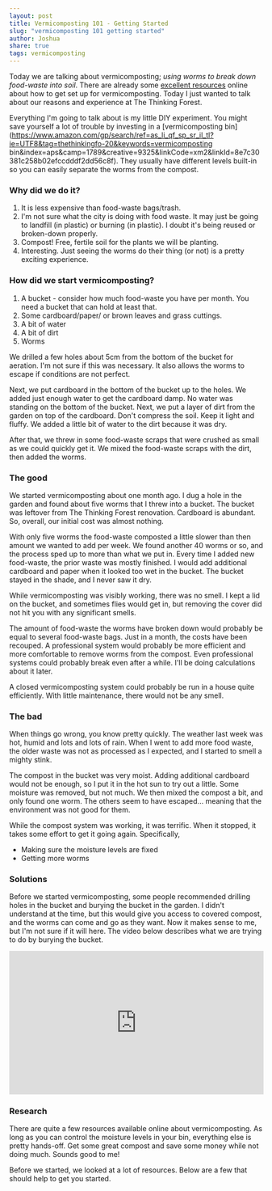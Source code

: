 ```yaml
---
layout: post
title: Vermicomposting 101 - Getting Started
slug: "vermicomposting 101 getting started"
author: Joshua
share: true
tags: vermicomposting
---
```


Today we are talking about vermicomposting; *using worms to break down food-waste into soil*. There are already some [excellent resources](https://lancaster.unl.edu/pest/resources/vermicompost107.shtml) online about how to get set up for vermicomposting.
Today I just wanted to talk about our reasons and experience at The Thinking Forest.

Everything I'm going to talk about is my little DIY experiment. You might save yourself a lot of trouble by investing in a [vermicomposting bin](https://www.amazon.com/gp/search/ref=as_li_qf_sp_sr_il_tl?ie=UTF8&tag=thethinkingfo-20&keywords=vermicomposting bin&index=aps&camp=1789&creative=9325&linkCode=xm2&linkId=8e7c30381c258b02efccdddf2dd56c8f). They usually have different levels built-in so you can easily separate the worms from the compost.

### Why did we do it?
1. It is less expensive than food-waste bags/trash.
2. I'm not sure what the city is doing with food waste. It may just be going to landfill (in plastic) or burning (in plastic). I doubt it's being reused or broken-down properly.
3. Compost! Free, fertile soil for the plants we will be planting.
4. Interesting. Just seeing the worms do their thing (or not) is a pretty exciting experience.

### How did we start vermicomposting?
1. A bucket - consider how much food-waste you have per month. You need a bucket that can hold at least that.
2. Some cardboard/paper/ or brown leaves and grass cuttings.
3. A bit of water
4. A bit of dirt
5. Worms

We drilled a few holes about 5cm from the bottom of the bucket for aeration. I'm not sure if this was necessary. It also allows the worms to escape if conditions are not perfect.

Next, we put cardboard in the bottom of the bucket up to the holes. We added just enough water to get the cardboard damp. No water was standing on the bottom of the bucket. Next, we put a layer of dirt from the garden on top of the cardboard. Don't compress the soil. Keep it light and fluffy. We added a little bit of water to the dirt because it was dry.

After that, we threw in some food-waste scraps that were crushed as small as we could quickly get it. We mixed the food-waste scraps with the dirt, then added the worms.

### The good
We started vermicomposting about one month ago. I dug a hole in the garden and found about five worms that
I threw into a bucket. The bucket was leftover from The Thinking Forest renovation. Cardboard is abundant. So, overall, our initial cost was almost nothing.

With only five worms the food-waste composted a little slower than then amount we wanted to add per week. We found another 40 worms or so, and the process sped up to more than what we put in. Every time I added new food-waste, the prior waste was mostly finished. I would add additional cardboard and paper when it looked too wet in the bucket. The bucket stayed in the shade, and I never saw it dry.

While vermicomposting was visibly working, there was no smell. I kept a lid on the bucket, and sometimes flies would get in, but removing the cover did not hit you with any significant smells.

The amount of food-waste the worms have broken down would probably be equal to several food-waste bags. Just in a month, the costs have been recouped. A professional system would probably be more efficient and more comfortable to remove worms from the compost. Even professional systems could probably break even after a while. I'll be doing calculations about it later.

A closed vermicomposting system could probably be run in a house quite efficiently. With little maintenance, there would not be any smell.

### The bad
When things go wrong, you know pretty quickly. The weather last week was hot, humid and lots and lots of rain. When I went to add more food waste, the older waste was not as processed as I expected, and I started to smell a mighty stink.

The compost in the bucket was very moist. Adding additional cardboard would not be enough, so I put it in the hot sun to try out a little. Some moisture was removed, but not much. We then mixed the compost a bit, and only found one worm. The others seem to have escaped... meaning that the environment was not good for them.

While the compost system was working, it was terrific. When it stopped, it takes some effort to get it going again. Specifically,

* Making sure the moisture levels are fixed
* Getting more worms

### Solutions
Before we started vermicomposting, some people recommended drilling holes in the bucket and burying the bucket in the garden. I didn't understand at the time, but this would give you access to covered compost, and the worms can come and go as they want. Now it makes sense to me, but I'm not sure if it will here. The video below describes what we are trying to do by burying the bucket.

<style>.embed-container { position: relative; padding-bottom: 56.25%; height: 0; overflow: hidden; max-width: 100%; } .embed-container iframe, .embed-container object, .embed-container embed { position: absolute; top: 0; left: 0; width: 100%; height: 100%; }</style><div class='embed-container'><iframe src='https://www.youtube.com/embed/KS4lmL8IeTM' frameborder='0' allowfullscreen></iframe></div>

### Research
There are quite a few resources available online about vermicomposting. As long as you can control the moisture levels in your bin, everything else is pretty hands-off. Get some great compost and save some money while not doing much. Sounds good to me!

Before we started, we looked at a lot of resources. Below are a few that should help to get you started.

<script type="text/javascript">
amzn_assoc_placement = "adunit0";
amzn_assoc_search_bar = "true";
amzn_assoc_tracking_id = "thethinkingfo-20";
amzn_assoc_search_bar_position = "bottom";
amzn_assoc_ad_mode = "search";
amzn_assoc_ad_type = "smart";
amzn_assoc_marketplace = "amazon";
amzn_assoc_region = "US";
amzn_assoc_title = "Shop Related Products";
amzn_assoc_default_search_phrase = "vermicomposting";
amzn_assoc_default_category = "Books";
amzn_assoc_linkid = "98665e5cb34d4b6ae2ec7f1ba0253792";
amzn_assoc_default_browse_node = "283155";
</script>
<script src="//z-na.amazon-adsystem.com/widgets/onejs?MarketPlace=US"></script>

